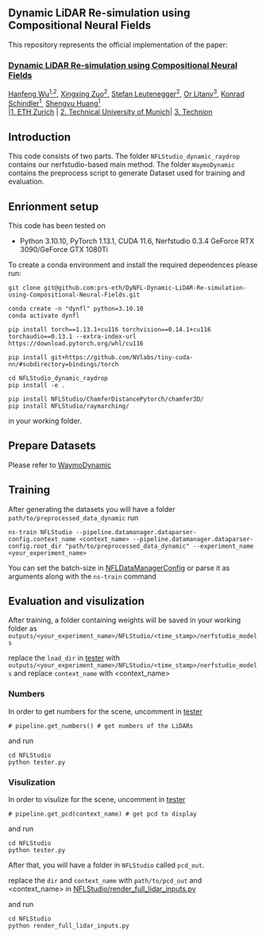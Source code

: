 ## Dynamic LiDAR Re-simulation using Compositional Neural Fields
This repository represents the official implementation of the paper:

### [Dynamic LiDAR Re-simulation using Compositional Neural Fields]()

[Hanfeng Wu<sup>1,2</sup>](https://www.linkedin.com/in/hanfeng-wu-089602203/), [Xingxing Zuo<sup>2</sup>](https://xingxingzuo.github.io/), [Stefan Leutenegger<sup>2</sup>](https://www.professoren.tum.de/leutenegger-stefan), [Or Litany<sup>3</sup>](https://orlitany.github.io/), [Konrad Schindler<sup>1</sup>](https://prs.igp.ethz.ch/group/people/person-detail.schindler.html), [Shengyu Huang<sup>1</sup>](https://shengyuh.github.io) \
|[1. ETH Zurich](https://igp.ethz.ch/) | [2. Technical University of Munich](https://srl.cit.tum.de/)| [3. Technion](https://www.technion.ac.il/en/home-2/)

## Introduction
This code consists of two parts. The folder `NFLStudio_dynamic_raydrop` contains our nerfstudio-based main method. The folder `WaymoDynamic` contains the preprocess script to generate Dataset used for training and evaluation.

## Enrionment setup
This code has been tested on 
- Python 3.10.10, PyTorch 1.13.1, CUDA 11.6, Nerfstudio 0.3.4 GeForce RTX 3090/GeForce GTX 1080Ti

To create a conda environment and install the required dependences please run:
```shell
git clone git@github.com:prs-eth/DyNFL-Dynamic-LiDAR-Re-simulation-using-Compositional-Neural-Fields.git

conda create -n "dynfl" python=3.10.10
conda activate dynfl

pip install torch==1.13.1+cu116 torchvision==0.14.1+cu116 torchaudio==0.13.1 --extra-index-url https://download.pytorch.org/whl/cu116

pip install git+https://github.com/NVlabs/tiny-cuda-nn/#subdirectory=bindings/torch

cd NFLStudio_dynamic_raydrop
pip install -e .

pip install NFLStudio/ChamferDistancePytorch/chamfer3D/
pip install NFLStudio/raymarching/

```
in your working folder.

## Prepare Datasets
Please refer to [WaymoDynamic](./WaymoDynamic)

## Training
After generating the datasets you will have a folder `path/to/preprocessed_data_dynamic`
run
```shell
ns-train NFLStudio --pipeline.datamanager.dataparser-config.context_name <context_name> --pipeline.datamanager.dataparser-config.root_dir "path/to/preprocessed_data_dynamic" --experiment_name <your_experiment_name>
```
You can set the batch-size in [NFLDataManagerConfig](./NFLStudio_dynamic_raydrop/NFLStudio/datamanager.py) or parse it as arguments along with the `ns-train` command
## Evaluation and visulization
After training, a folder containing weights will be saved in your working folder as `outputs/<your_experiment_name>/NFLStudio/<time_stamp>/nerfstudio_models`

replace the `load_dir` in [tester](./NFLStudio_dynamic_raydrop/NFLStudio/tester.py) with `outputs/<your_experiment_name>/NFLStudio/<time_stamp>/nerfstudio_models` and replace `context_name` with <context_name> 

### Numbers
In order to get numbers for the scene, uncomment in [tester](./NFLStudio_dynamic_raydrop/NFLStudio/tester.py)
```
# pipeline.get_numbers() # get numbers of the LiDARs
```
and run
```
cd NFLStudio
python tester.py
```

### Visulization
In order to visulize for the scene, uncomment in [tester](./NFLStudio_dynamic_raydrop/NFLStudio/tester.py)
```
# pipeline.get_pcd(context_name) # get pcd to display
```
and run
```
cd NFLStudio
python tester.py
```

After that, you will have a folder in `NFLStudio` called `pcd_out`.

replace the `dir` and `context_name` with `path/to/pcd_out` and <context_name> in [NFLStudio/render_full_lidar_inputs.py](./NFLStudio_dynamic_raydrop/NFLStudio/render_full_lidar_inputs.py)

and run
```
cd NFLStudio
python render_full_lidar_inputs.py
```
